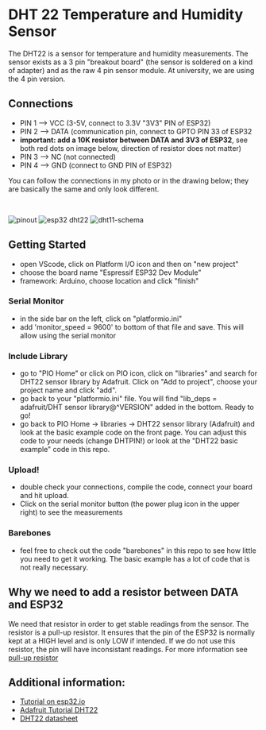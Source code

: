 # DHT 22 Temperature and Humidity Sensor

The DHT22 is a sensor for temperature and humidity measurements. The sensor exists as a 3 pin "breakout board" (the sensor is soldered on a kind of adapter) and as the raw 4 pin sensor module. At university, we are using the 4 pin version.

## Connections

- PIN 1 --> VCC (3-5V, connect to 3.3V "3V3" PIN of ESP32)
- PIN 2 --> DATA (communication pin, connect to GPTO PIN 33 of ESP32
- **important: add a 10K resistor between DATA and 3V3 of ESP32**, see both red dots on image below, direction of resistor does not matter)
- PIN 3 --> NC (not connected)
- PIN 4 --> GND (connect to GND PIN of ESP32)

You can follow the connections in my photo or in the drawing below; they are basically the same and only look different.

<br>

![pinout](https://github.com/user-attachments/assets/727a5af7-77e1-41f5-a8da-ae4ef4a6f7d3)
![esp32 dht22](https://esp32io.com/images/tutorial/esp32-dht22-temperature-humidity-sensor-wiring-diagram.jpg)
![dht11-schema](https://github.com/user-attachments/assets/1b0c1225-c1c7-448d-8d85-ba437e9d7799)


## Getting Started

- open VScode, click on Platform I/O icon and then on "new project"
- choose the board name "Espressif ESP32 Dev Module"
- framework: Arduino, choose location and click "finish"

### Serial Monitor
- in the side bar on the left, click on "platformio.ini"
- add 'monitor_speed = 9600' to bottom of that file and save. This will allow using the serial monitor

### Include Library
- go to "PIO Home" or click on PIO icon, click on "libraries" and search for DHT22 sensor library by Adafruit. Click on "Add to project", choose your project name and click "add".
- go back to your "platformio.ini" file. You will find "lib_deps = adafruit/DHT sensor library@^VERSION" added in the bottom. Ready to go!
- go back to PIO Home -> libraries -> DHT22 sensor library (Adafruit) and look at the basic example code on the front page. You can adjust this code to your needs (change DHTPIN!) or look at the "DHT22 basic example" code in this repo.

### Upload!
- double check your connections, compile the code, connect your board and hit upload.
- Click on the serial monitor button (the power plug icon in the upper right) to see the measurements

### Barebones
- feel free to check out the code "barebones" in this repo to see how little you need to get it working. The basic example has a lot of code that is not really necessary.


## Why we need to add a resistor between DATA and ESP32

We need that resistor in order to get stable readings from the sensor. The resistor is a pull-up resistor. It ensures that the pin of the ESP32 is normally kept at a HIGH level and is only LOW if intended. If we do not use this resistor, the pin will have inconsistant readings. For more information see [pull-up resistor](https://learn.sparkfun.com/tutorials/pull-up-resistors/all)

## Additional information:
- [Tutorial on esp32.io](https://esp32io.com/tutorials/esp32-dht22?utm_content=cmp-true)
- [Adafruit Tutorial DHT22](https://learn.adafruit.com/dht/overview)
- [DHT22 datasheet](https://www.sparkfun.com/datasheets/Sensors/Temperature/DHT22.pdf)
